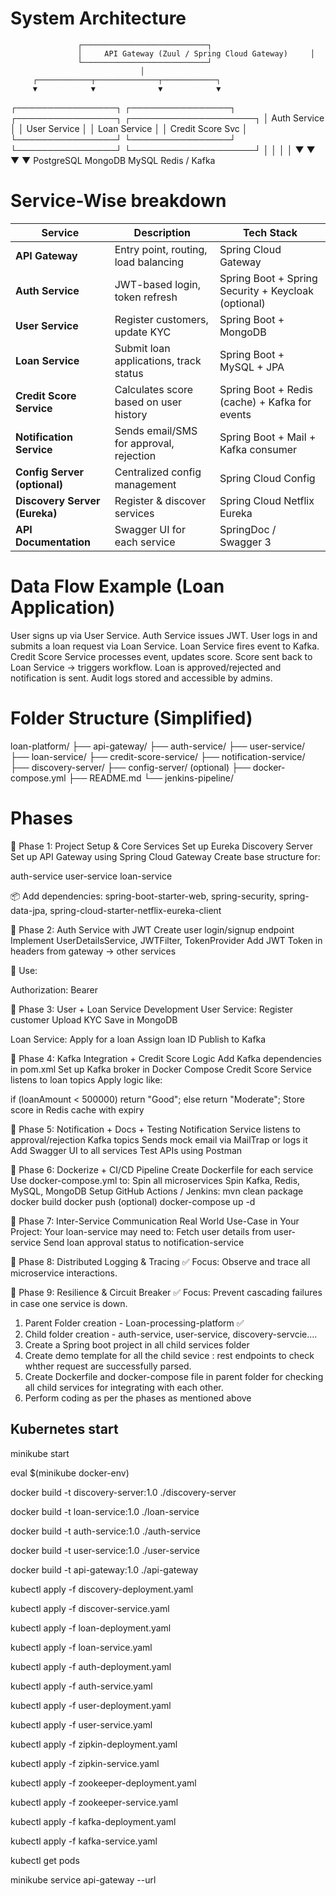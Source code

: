 System Architecture
====================
                   ┌────────────────────────────┐
                   │     API Gateway (Zuul / Spring Cloud Gateway)     │
                   └────────────────────────────┘
                                 │
         ┌────────────┬──────────────┬────────────┐
         ▼            ▼              ▼            ▼
┌────────────────┐ ┌────────────────┐ ┌────────────────┐ ┌────────────────────┐
│ Auth Service   │ │ User Service   │ │ Loan Service   │ │ Credit Score Svc   │
└────────────────┘ └────────────────┘ └────────────────┘ └────────────────────┘
       │                    │                     │                      │
       ▼                    ▼                     ▼                      ▼
 PostgreSQL         MongoDB             MySQL                 Redis / Kafka

Service-Wise breakdown
======================
| Service                       | Description                             | Tech Stack                                          |
| ----------------------------- | --------------------------------------- | --------------------------------------------------- |
| **API Gateway**               | Entry point, routing, load balancing    | Spring Cloud Gateway                                |
| **Auth Service**              | JWT-based login, token refresh          | Spring Boot + Spring Security + Keycloak (optional) |
| **User Service**              | Register customers, update KYC          | Spring Boot + MongoDB                               |
| **Loan Service**              | Submit loan applications, track status  | Spring Boot + MySQL + JPA                           |
| **Credit Score Service**      | Calculates score based on user history  | Spring Boot + Redis (cache) + Kafka for events      |
| **Notification Service**      | Sends email/SMS for approval, rejection | Spring Boot + Mail + Kafka consumer                 |
| **Config Server (optional)**  | Centralized config management           | Spring Cloud Config                                 |
| **Discovery Server (Eureka)** | Register & discover services            | Spring Cloud Netflix Eureka                         |
| **API Documentation**         | Swagger UI for each service             | SpringDoc / Swagger 3                               |

Data Flow Example (Loan Application)
===================================
User signs up via User Service.
Auth Service issues JWT.
User logs in and submits a loan request via Loan Service.
Loan Service fires event to Kafka.
Credit Score Service processes event, updates score.
Score sent back to Loan Service → triggers workflow.
Loan is approved/rejected and notification is sent.
Audit logs stored and accessible by admins.

Folder Structure (Simplified)
=============================
loan-platform/
├── api-gateway/
├── auth-service/
├── user-service/
├── loan-service/
├── credit-score-service/
├── notification-service/
├── discovery-server/
├── config-server/ (optional)
├── docker-compose.yml
├── README.md
└── jenkins-pipeline/

Phases
=======
🔹 Phase 1: Project Setup & Core Services
Set up Eureka Discovery Server
Set up API Gateway using Spring Cloud Gateway
Create base structure for:

auth-service
user-service
loan-service

📦 Add dependencies: spring-boot-starter-web, spring-security, spring-data-jpa, spring-cloud-starter-netflix-eureka-client

🔹 Phase 2: Auth Service with JWT
Create user login/signup endpoint
Implement UserDetailsService, JWTFilter, TokenProvider
Add JWT Token in headers from gateway → other services

🔐 Use:

Authorization: Bearer <JWT-TOKEN>

🔹 Phase 3: User + Loan Service Development
User Service:
Register customer
Upload KYC
Save in MongoDB

Loan Service:
Apply for a loan
Assign loan ID
Publish to Kafka

🔹 Phase 4: Kafka Integration + Credit Score Logic
Add Kafka dependencies in pom.xml
Set up Kafka broker in Docker Compose
Credit Score Service listens to loan topics
Apply logic like:

if (loanAmount < 500000) return "Good";
else return "Moderate";
Store score in Redis cache with expiry

🔹 Phase 5: Notification + Docs + Testing
Notification Service listens to approval/rejection Kafka topics
Sends mock email via MailTrap or logs it
Add Swagger UI to all services
Test APIs using Postman

🔹 Phase 6: Dockerize + CI/CD Pipeline
Create Dockerfile for each service
Use docker-compose.yml to:
Spin all microservices
Spin Kafka, Redis, MySQL, MongoDB
Setup GitHub Actions / Jenkins:
mvn clean package
docker build
docker push (optional)
docker-compose up -d

🔹 Phase 7: Inter-Service Communication
Real World Use-Case in Your Project:
Your loan-service may need to:
Fetch user details from user-service
Send loan approval status to notification-service

🔹 Phase 8: Distributed Logging & Tracing
✅ Focus: Observe and trace all microservice interactions.

🔹 Phase 9: Resilience & Circuit Breaker
✅ Focus: Prevent cascading failures in case one service is down.

1. Parent Folder creation - Loan-processing-platform ✅ 
2. Child folder creation - auth-service, user-service, discovery-servcie....
3. Create a Spring boot project in all child services folder
4. Create demo template for all the child sevice : rest endpoints to check whther request are successfully parsed.
5. Create Dockerfile  and docker-compose file in parent folder for checking all child services for integrating with each other.
6. Perform coding as per the phases as mentioned above

Kubernetes start
----------------
minikube start

eval $(minikube docker-env)

docker build -t discovery-server:1.0 ./discovery-server

docker build -t loan-service:1.0 ./loan-service

docker build -t auth-service:1.0 ./auth-service

docker build -t user-service:1.0 ./user-service

docker build -t api-gateway:1.0 ./api-gateway

kubectl apply -f discovery-deployment.yaml

kubectl apply -f discover-service.yaml

kubectl apply -f loan-deployment.yaml

kubectl apply -f loan-service.yaml

kubectl apply -f auth-deployment.yaml

kubectl apply -f auth-service.yaml

kubectl apply -f user-deployment.yaml

kubectl apply -f user-service.yaml

kubectl apply -f zipkin-deployment.yaml

kubectl apply -f zipkin-service.yaml

kubectl apply -f zookeeper-deployment.yaml

kubectl apply -f zookeeper-service.yaml

kubectl apply -f kafka-deployment.yaml

kubectl apply -f kafka-service.yaml

kubectl get pods

minikube service api-gateway --url